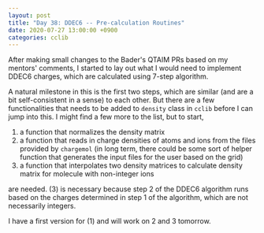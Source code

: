 ```yaml
---
layout: post
title: "Day 38: DDEC6 -- Pre-calculation Routines"
date: 2020-07-27 13:00:00 +0900
categories: cclib
---
```


After making small changes to the Bader's QTAIM PRs based on my mentors' comments, I started to lay out what I would need to implement DDEC6 charges, which are calculated using 7-step algorithm.

A natural milestone in this is the first two steps, which are similar (and are a bit self-consistent in a sense) to each other. But there are a few functionalities that needs to be added to `density` class in `cclib` before I can jump into this. I might find a few more to the list, but to start, 

1. a function that normalizes the density matrix
2. a function that reads in charge densities of atoms and ions from the files provided by `chargemol` (in long term, there could be some sort of helper function that generates the input files for the user based on the grid)
3. a function that interpolates two density matrices to calculate density matrix for molecule with non-integer ions

are needed. (3) is necessary because step 2 of the DDEC6 algorithm runs based on the charges determined in step 1 of the algorithm, which are not necessarily integers.

I have a first version for (1) and will work on 2 and 3 tomorrow.


